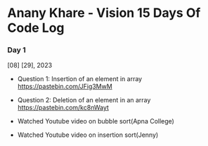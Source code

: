 # Anany Khare - Vision 15 Days Of Code Log

### Day 1
[08] [29], 2023

- Question 1: Insertion of an element in array
 https://pastebin.com/JFig3MwM

- Question 2: Deletion of an element in an array
https://pastebin.com/kc8nWayt

- Watched Youtube video on bubble sort(Apna College)
- Watched Youtube video on insertion sort(Jenny)